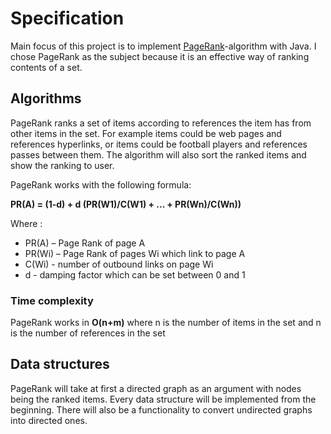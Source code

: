 
# Specification

Main focus of this project is to implement [PageRank](http://en.wikipedia.org/wiki/PageRank)-algorithm with Java.
I chose PageRank as the subject because it is an effective way of ranking contents of a set. 

## Algorithms
PageRank ranks a set of items according to references the item has from other items in the set. For example items could be web pages and
references hyperlinks, or items could be football players and references passes between them.
The algorithm will also sort the ranked items and show the ranking to user.

PageRank works with the following formula:

**PR(A) = (1-d) + d (PR(W1)/C(W1) + ... + PR(Wn)/C(Wn))**

Where :
 - PR(A) – Page Rank of page A
 - PR(Wi) – Page Rank of pages Wi which link to page A
 - C(Wi) - number of outbound links on page Wi
 - d - damping factor which can be set between 0 and 1
 

### Time complexity
PageRank works in **O(n+m)** where n is the number of items in the set and n is the number of references in the set

## Data structures
PageRank will take at first a directed graph as an argument with nodes being the ranked items. Every data structure will be
implemented from the beginning. There will also be a functionality to convert undirected graphs into directed ones.

